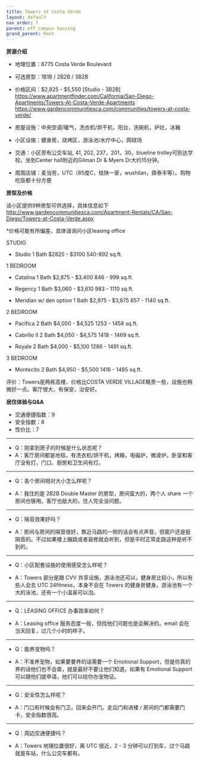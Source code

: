 ```yaml
---
title: Towers at Costa Verde
layout: default
nav_order: 7
parent: off campus housing
grand_parent: Rent
---
```


**房源介绍**

- 地理位置：8775 Costa Verde Boulevard

- 可选房型：1B1B / 2B2B / 3B2B

- 价格区间：$2,825 -
  $5,550 [Studio - 3B2B] https://www.apartmentfinder.com/California/San-Diego-Apartments/Towers-At-Costa-Verde-Apartments
  https://www.gardencommunitiesca.com/communities/towers-at-costa-verde/

- 房屋设施：中央空调/暖气，洗衣机/烘干机，阳台，洗碗机，炉灶，冰箱

- 小区设施：健身房，烧烤区，游泳池/水疗中心，网球场

- 交通：小区旁有公交车站, 41, 202, 237，201，30，blueline trolley可到达学校。坐到Center hall附近的Gilman Dr & Myers Dr大约15分钟。

- 周围店铺：麦当劳，UTC（85度C，桂陕一家，wushilan，鼎泰丰等）。购物吃饭都十分方便

**房型及价格**

该小区提供9种房型可供选择，具体信息如下
http://www.gardencommunitiesca.com/Apartment-Rentals/CA/San-Diego/Towers-at-Costa-Verde.aspx

*价格可能有所偏差，具体请询问小区leasing office

STUDIO

- Studio
  1 Bath
  $2825 - $3100
  540-892 sq.ft.

1 BEDROOM

- Catalina
  1 Bath
  $2,875 - $3,400
  846 - 999 sq.ft.

- Regency
  1 Bath
  $3,060 - $3,610
  983 - 1110 sq.ft.

- Meridian w/ den option
  1 Bath
  $2,975 - $3,875
  857 - 1140 sq.ft.

2 BEDROOM

- Pacifica
  2 Bath
  $4,000 - $4,525
  1253 - 1458 sq.ft.

- Cabrillo II
  2 Bath
  $4,050 - $4,575
  1418 - 1469 sq.ft.

- Royale
  2 Bath
  $4,000 - $5,100
  1286 - 1491 sq.ft.

3 BEDROOM

- Montecito
  2 Bath
  $4,950 - $5,500
  1416 - 1485 sq.ft.

评价：Towers是两栋高楼，价格比COSTA VERDE VILLAGE略贵一些，设施也稍微好一点。客厅很大，有保安，治安好。

**居住体验与Q&A**

- 交通便捷指数：9
- 安全指数：8
- 性价比：7

---

- Q：刚拿到房子的时候是什么状态呢？
- A：客厅房间都是地毯，有洗衣机/烘干机，烤箱，电磁炉，微波炉。卧室和客厅没有灯，门口、厨房和卫生间有灯。

---

- Q：各个房间相对大小怎么样呢？

- A：我住的是 2B2B Double Master 的房型，房间蛮大的，两个人 share 一个房间也够用。客厅也挺大的，住人完全没问题。

---

- Q：隔音效果好吗？

- A：房间与房间的隔音很好，靠近马路的一侧的话会有点声音，但窗户还是挺隔音的。不过如果楼上蹦跳或者装修就会听到，但是平时正常走路这种是听不到的。

---

- Q：小区配套设施的使用感受怎么样呢？

- A：Towers 部分是跟 CVV 共享设施，游泳池还可以，健身房比较小，所以有些人会去 UTC 24fitness，本身不会在 Towers
  的健身房健身。游泳池有一个大的泳池，还有一个小温泉可以泡。

---  

- Q：LEASING OFFICE 办事效率如何？

- A：Leasing office 服务态度一般，但找他们问题也是会解决的。email 会在当天回复，过几个小时的样子。

---  

- Q：能养宠物吗？

- A：不准养宠物，如果要要养的话需要一个 Emotional Support，但是你真的养的话他们也不会查，就是最好不要让他们知道。如果有
  Emotional Support可以跟他们提申请，他们可以给你办宠物证。

---  

- Q：安全性怎么样呢？

- A：门口有时候会有门卫，回来会开门。走后门和进楼 / 房间的门都需要门卡，安全指数很高。

---
- Q：周边交通便捷吗？

- A：Towers 地理位置很好，离 UTC 很近，2 - 3 分钟可以打到车，过个马路就是车站，什么公交车都有。